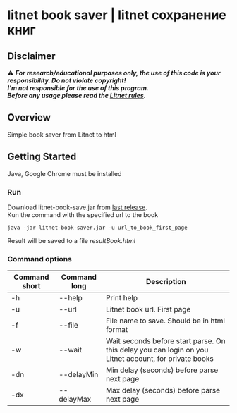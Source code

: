 litnet book saver | litnet сохранение книг
=================
## Disclaimer

:warning: ***For research/educational purposes only, the use of this code is your responsibility. Do not violate copyright!***<br>
***I'm not responsible for the use of this program.<br>***
***Before any usage please read the [Litnet rules](https://litnet.com/).***

## Overview
Simple book saver from Litnet to html

## Getting Started
Java, Google Chrome must be installed
### Run
Download litnet-book-save.jar from [last release](https://github.com/Romancha/litnet-book-saver/releases). <br>
Кun the command with the specified url to the book
```
java -jar litnet-book-saver.jar -u url_to_book_first_page
```
Result will be saved to a file *resultBook.html*
### Command options
|Command short|Command long|Description|
|---|---|---|
|-h|--help|Print help|
|-u|--url <arg>|Litnet book url. First page|
|-f|--file <arg>|File name to save. Should be in html format|
|-w|--wait <arg>| Wait seconds before start parse. On this delay you can login on you Litnet account, for private books|
|-dn|--delayMin <arg>|Min delay (seconds) before parse next page|
|-dx|--delayMax <arg>|Max delay (seconds) before parse next page|

